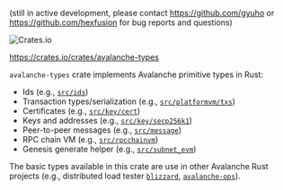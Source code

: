 
(still in active development, please contact https://github.com/gyuho or https://github.com/hexfusion for bug reports and questions)

![Crates.io](https://img.shields.io/crates/v/avalanche-types?logo=rust&style=for-the-badge)

https://crates.io/crates/avalanche-types

`avalanche-types` crate implements Avalanche primitive types in Rust:
- Ids (e.g., [`src/ids`](./src/ids))
- Transaction types/serialization (e.g., [`src/platformvm/txs`](./src/platformvm/txs))
- Certificates (e.g., [`src/key/cert`](./src/key/cert))
- Keys and addresses (e.g., [`src/key/secp256k1`](./src/key/secp256k1))
- Peer-to-peer messages (e.g., [`src/message`](./src/message))
- RPC chain VM (e.g., [`src/rpcchainvm`](./src/rpcchainvm))
- Genesis generate helper (e.g., [`src/subnet_evm`](./src/subnet_evm))

The basic types available in this crate are use in other Avalanche Rust projects (e.g., distributed load tester [`blizzard`](https://talks.gyuho.dev/distributed-load-generator-avalanche-2022.html), [`avalanche-ops`](https://github.com/ava-labs/avalanche-ops)).

